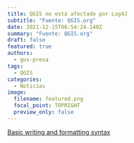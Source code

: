 ```yaml
---
title: QGIS no está afectado por Log4J
subtitle: "Fuente: QGIS.org"
date: 2021-12-15T06:54:24.140Z
summary: "Fuente: QGIS.org"
draft: false
featured: true
authors:
  - gus-presa
tags:
  - QGIS
categories:
  - Noticias
image:
  filename: featured.png
  focal_point: TOPRIGHT
  preview_only: false
---
```


[Basic writing and formatting syntax](https://docs.github.com/es/github/writing-on-github/getting-started-with-writing-and-formatting-on-github/basic-writing-and-formatting-syntax)